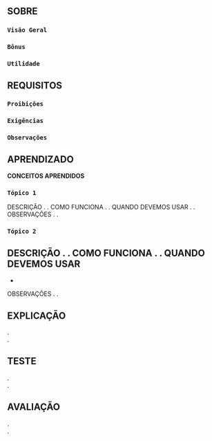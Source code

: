 ## SOBRE
### `Visão Geral`<br>

### `Bônus`<br>

### `Utilidade`<br>

## REQUISITOS
### `Proibições`<br>

### `Exigências`<br>

### `Observações`<br>

## APRENDIZADO
**CONCEITOS APRENDIDOS**
### `Tópico 1`<br>
DESCRIÇÃO
.
.
COMO FUNCIONA
.
.
QUANDO DEVEMOS USAR
.
.
OBSERVAÇÕES
.
.

### `Tópico 2`<br>
DESCRIÇÃO
.
.
COMO FUNCIONA
.
.
QUANDO DEVEMOS USAR
-
-
OBSERVAÇÕES
.
.

## EXPLICAÇÃO
. <br>
. <br>

## TESTE
. <br>
. <br>

## AVALIAÇÃO
. <br>
. <br>